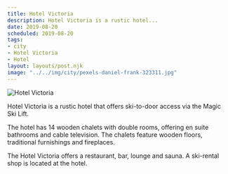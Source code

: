 ```yaml
---
title: Hotel Victoria
description: Hotel Victoria is a rustic hotel...
date: 2019-08-20
scheduled: 2019-08-20
tags:
- city
- Hotel Victoria
- Hotel
layout: layouts/post.njk
image: "../../img/city/pexels-daniel-frank-323311.jpg"
---
```


![Hotel Victoria](../../img/city/pexels-daniel-frank-323311.jpg)

Hotel Victoria is a rustic hotel that offers ski-to-door access via the Magic Ski Lift.

The hotel has 14 wooden chalets with double rooms, offering en suite bathrooms and cable television. The chalets feature wooden floors, traditional furnishings and fireplaces.

The Hotel Victoria offers a restaurant, bar, lounge and sauna. A ski-rental shop is located at the hotel.
